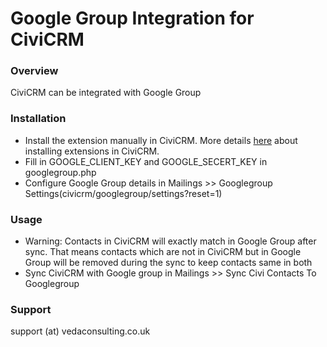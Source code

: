 # Google Group Integration for CiviCRM  #

### Overview ###

CiviCRM can be integrated with Google Group

### Installation ###

* Install the extension manually in CiviCRM. More details [here](http://wiki.civicrm.org/confluence/display/CRMDOC/Extensions#Extensions-Installinganewextension) about installing extensions in CiviCRM.
* Fill in GOOGLE_CLIENT_KEY and GOOGLE_SECERT_KEY in googlegroup.php
* Configure Google Group details in Mailings >> Googlegroup Settings(civicrm/googlegroup/settings?reset=1)

### Usage ###
* Warning: Contacts in CiviCRM will exactly match in Google Group after sync. That means contacts which are not in CiviCRM but in Google Group will be removed during the sync to keep contacts same in both
* Sync CiviCRM with Google group in Mailings >> Sync Civi Contacts To Googlegroup

### Support ###

support (at) vedaconsulting.co.uk


